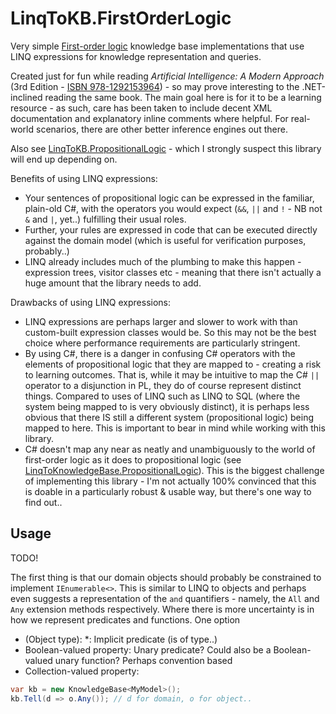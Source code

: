﻿# LinqToKB.FirstOrderLogic

Very simple [First-order logic](https://en.wikipedia.org/wiki/First-order_logic) knowledge base implementations that use LINQ expressions for knowledge representation and queries.

Created just for fun while reading _Artificial Intelligence: A Modern Approach_ (3rd Edition - [ISBN 978-1292153964](https://www.google.com/search?q=isbn+978-1292153964)) - so may prove interesting to the .NET-inclined reading the same book.
The main goal here is for it to be a learning resource - as such, care has been taken to include decent XML documentation and explanatory inline comments where helpful.
For real-world scenarios, there are other better inference engines out there.

Also see [LinqToKB.PropositionalLogic](https://github.com/sdcondon/LinqToKB.PropositionalLogic) - which I strongly suspect this library will end up depending on.

Benefits of using LINQ expressions:
* Your sentences of propositional logic can be expressed in the familiar, plain-old C#, with the operators you would expect (`&&`, `||` and `!` - NB not `&` and `|`, yet..) fulfilling their usual roles.
* Further, your rules are expressed in code that can be executed directly against the domain model (which is useful for verification purposes, probably..)
* LINQ already includes much of the plumbing to make this happen - expression trees, visitor classes etc - meaning that there isn't actually a huge amount that the library needs to add.

Drawbacks of using LINQ expressions:
* LINQ expressions are perhaps larger and slower to work with than custom-built expression classes would be. So this may not be the best choice where performance requirements are particularly stringent.
* By using C#, there is a danger in confusing C# operators with the elements of propositional logic that they are mapped to - creating a risk to learning outcomes.
That is, while it may be intuitive to map the C# `||` operator to a disjunction in PL, they do of course represent distinct things.
Compared to uses of LINQ such as LINQ to SQL (where the system being mapped to is very obviously distinct), it is perhaps less obvious that there IS still a different system (propositional logic) being mapped to here. This is important to bear in mind while working with this library.
* C# doesn't map any near as neatly and unambiguously to the world of first-order logic as it does to propositional logic (see [LinqToKnowledgeBase.PropositionalLogic](https://github.com/sdcondon/LinqToKnowledgeBase.PropositionalLogic)). This is the biggest challenge of implementing this library - I'm not actually 100% convinced that this is doable in a particularly robust & usable way, but there's one way to find out..

## Usage

TODO!

The first thing is that our domain objects should probably be constrained to implement `IEnumerable<>`. This
is similar to LINQ to objects and perhaps even suggests a representation of the `` and `` quantifiers - namely,
the `All` and `Any` extension methods respectively. Where there is more uncertainty is in how we represent
predicates and functions. One option

* (Object type): *: Implicit predicate (is of type..)
* Boolean-valued property: Unary predicate? Could also be a Boolean-valued unary function? Perhaps convention based
* Collection-valued property:


```csharp
var kb = new KnowledgeBase<MyModel>();
kb.Tell(d => o.Any()); // d for domain, o for object..
```
